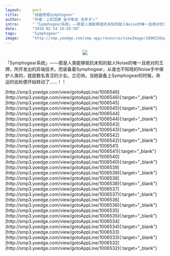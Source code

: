 ```yaml
---
layout:     post
title:      "战姬绝唱Symphogear"
author:     "作者：上松范康 金子彰史 吉井ダン"
intro:      "「Symphogear系统」——那是人类能够抵抗未知的敌人Noise的唯一且绝对的王牌，所开发出的异端技术。而装备着Symphogear，从谁也不知晓的Noise手中保护人类的，就是数名青涩的少女。立花响，当她装备上Symphogear的时候，命运的齿轮便开始转动了……！！"
date:       "2018-02-14 16:56:50"
tags:       "Symphogear"
image:      "http://smp.yoedge.com/smp-app/resource/viewImage/1000258appline.png"
---
```

<div style="text-align: center">
<p><img src="http://smp.yoedge.com/smp-app/resource/viewImage/1000258appline.png"/></p>
</div>
<p class="post-meta">
<span>「Symphogear系统」——那是人类能够抵抗未知的敌人Noise的唯一且绝对的王牌，所开发出的异端技术。而装备着Symphogear，从谁也不知晓的Noise手中保护人类的，就是数名青涩的少女。立花响，当她装备上Symphogear的时候，命运的齿轮便开始转动了……！！</span>
</p>
[http://smp3.yoedge.com/view/gotoAppLine/1006546](http://smp3.yoedge.com/view/gotoAppLine/1006546){:target="_blank"}
[http://smp3.yoedge.com/view/gotoAppLine/1006545](http://smp3.yoedge.com/view/gotoAppLine/1006545){:target="_blank"}
[http://smp3.yoedge.com/view/gotoAppLine/1006544](http://smp3.yoedge.com/view/gotoAppLine/1006544){:target="_blank"}
[http://smp3.yoedge.com/view/gotoAppLine/1006543](http://smp3.yoedge.com/view/gotoAppLine/1006543){:target="_blank"}
[http://smp3.yoedge.com/view/gotoAppLine/1006542](http://smp3.yoedge.com/view/gotoAppLine/1006542){:target="_blank"}
[http://smp3.yoedge.com/view/gotoAppLine/1006541](http://smp3.yoedge.com/view/gotoAppLine/1006541){:target="_blank"}
[http://smp3.yoedge.com/view/gotoAppLine/1006540](http://smp3.yoedge.com/view/gotoAppLine/1006540){:target="_blank"}
[http://smp3.yoedge.com/view/gotoAppLine/1006539](http://smp3.yoedge.com/view/gotoAppLine/1006539){:target="_blank"}
[http://smp3.yoedge.com/view/gotoAppLine/1006538](http://smp3.yoedge.com/view/gotoAppLine/1006538){:target="_blank"}
[http://smp3.yoedge.com/view/gotoAppLine/1006537](http://smp3.yoedge.com/view/gotoAppLine/1006537){:target="_blank"}
[http://smp3.yoedge.com/view/gotoAppLine/1006536](http://smp3.yoedge.com/view/gotoAppLine/1006536){:target="_blank"}
[http://smp3.yoedge.com/view/gotoAppLine/1006535](http://smp3.yoedge.com/view/gotoAppLine/1006535){:target="_blank"}
[http://smp3.yoedge.com/view/gotoAppLine/1006534](http://smp3.yoedge.com/view/gotoAppLine/1006534){:target="_blank"}
[http://smp3.yoedge.com/view/gotoAppLine/1006533](http://smp3.yoedge.com/view/gotoAppLine/1006533){:target="_blank"}
[http://smp3.yoedge.com/view/gotoAppLine/1006532](http://smp3.yoedge.com/view/gotoAppLine/1006532){:target="_blank"}


